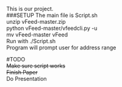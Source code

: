 This is our project.  
###SETUP
The main file is Script.sh  
unzip vFeed-master.zip  
python vFeed-master/vfeedcli.py -u  
mv vFeed-master vFeed  
Run with ./Script.sh  
Program will prompt user for address range  

#TODO  
~~Make sure script works~~  
~~Finish Paper~~  
Do Presentation  
